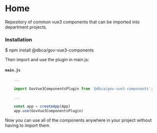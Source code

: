 # Home

Repository of common vue3 components that can be imported into department projects.

### Installation

$ npm install @dbca/gov-vue3-components

Then import and use the plugin in main.js:

#### **`main.js`**
```javascript
    ...

    import GovVue3ComponentsPlugin from '@dbca/gov-vue3-components';

    ...

    const app = createApp(App)
    app.use(GovVue3ComponentsPlugin)
```

Now you can use all of the components anywhere in your project without having to import them.
